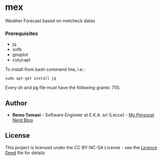 # mex
Weather Forecast based on metcheck datas

### Prerequisites

* jq
* xvfb
* gnuplot 
* cutycapt

To install from bash command line, i.e.:
``` 
sudo apt-get install jq
```
Every sh and pg file must have the following grants: 755.

## Author

* **Remo Tomasi** - Software Engineer at E.K.A. srl (Lecce) - [My Personal Nerd Blog](https://remotomasi.blogspot.com)

## License

This project is licensed under the CC BY-NC-SA License - see the [Licence Deed](https://creativecommons.org/licenses/by-nc/4.0/) file for details
